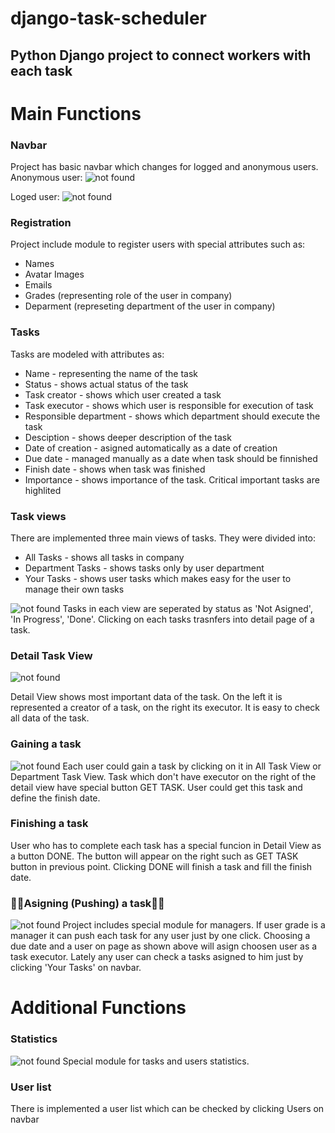 # django-task-scheduler
<h2>Python Django project to connect workers with each task</h2>

# Main Functions
<h3> Navbar </h3>
Project has basic navbar which changes for logged and anonymous users.
Anonymous user:
<img src="https://user-images.githubusercontent.com/109242797/179841357-903282e4-7181-4659-8c5e-c2c2c02ee5ba.png" alt='not found' title='Anonymous User'>

Loged user:
<img src="https://user-images.githubusercontent.com/109242797/179841337-34bd9efa-833a-4803-a437-7c98c87af74a.png" alt='not found' title='Loged User'>

<h3>Registration</h3>

Project include module to register users with special attributes such as:
<ul>
<li>Names</li>
<li>Avatar Images</li>
<li>Emails</li>
<li>Grades (representing role of the user in company)</li>
<li>Deparment (represeting department of the user in company) </li>
</ul>

<h3>Tasks</h3>
Tasks are modeled with attributes as:
<ul>
<li>Name - representing the name of the task</li>
<li>Status - shows actual status of the task</li>
<li>Task creator - shows which user created a task</li>
<li>Task executor - shows which user is responsible for execution of task</li>
<li>Responsible department - shows which department should execute the task</li>
<li>Desciption - shows deeper description of the task</li>
<li>Date of creation - asigned automatically as a date of creation </li>
<li>Due date - managed manually as a date when task should be finnished </li>
<li>Finish date - shows when task was finished </li>
<li>Importance - shows importance of the task. Critical important tasks are highlited</li>
</ul>


<h3>Task views</h3>
There are implemented three main views of tasks. They were divided into:
<ul>
<li>All Tasks - shows all tasks in company</li>
<li>Department Tasks - shows tasks only by user department</li>
<li>Your Tasks - shows user tasks which makes easy for the user to manage their own tasks </li>
</ul>
<img src="https://user-images.githubusercontent.com/109242797/179840097-0354ebbc-a1bd-44b8-9ceb-7a7d3bb22081.png" alt='not found' title='Task View'>
Tasks in each view are seperated by status as 'Not Asigned', 'In Progress', 'Done'. Clicking on each tasks trasnfers into detail page of a task.

<h3>Detail Task View</h3>
<img src="https://user-images.githubusercontent.com/109242797/179839621-266fe64b-53a0-41d2-a94e-c2d2fa7ec7f0.png" alt='not found' title='Detail View'>

Detail View shows most important data of the task. On the left it is represented a creator of a task, on the right its executor. It is easy to check all data of the task.

<h3>Gaining a task</h3>
<img src="https://user-images.githubusercontent.com/109242797/179840859-2bf632cb-4c1d-4430-bbc0-42c49a8b0813.png" alt='not found' title='Get Task'>
Each user could gain a task by clicking on it in All Task View or Department Task View. Task which don't have executor on the right of the detail view have special button GET TASK. User could get this task and define the finish date. 

<h3>Finishing a task</h3>
User who has to complete each task has a special funcion in Detail View as a button DONE. The button will appear on the right such as GET TASK button in previous point. Clicking DONE will finish a task and fill the finish date.

<h3>🔷🔷Asigning (Pushing) a task🔷🔷</h3>
<img src="https://user-images.githubusercontent.com/109242797/179842092-72b1e460-7280-467a-8c24-cbecdc62b2d7.png" alt='not found' title='Asign Task'>
Project includes special module for managers. If user grade is a manager it can push each task for any user just by one click. Choosing a due date and a user on page as shown above will asign choosen user as a task executor. Lately any user can check a tasks asigned to him just by clicking 'Your Tasks' on navbar. 

# Additional Functions
<h3> Statistics </h3>
<img src="https://user-images.githubusercontent.com/109242797/179843824-ce5ef8ac-c982-4ef2-af71-db2103ae1ed9.png" alt='not found' title='Statistics'>
Special module for tasks and users statistics.

<h3> User list </h3>
There is implemented a user list which can be checked by clicking Users on navbar


